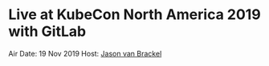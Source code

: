 # Live at KubeCon North America 2019 with GitLab

<a href="https://www.youtube.com/embed/0vJpTNEYqwg"></a>

Air Date: 19 Nov 2019
Host: [Jason van Brackel](twitter.com/jasonvanbrackel)